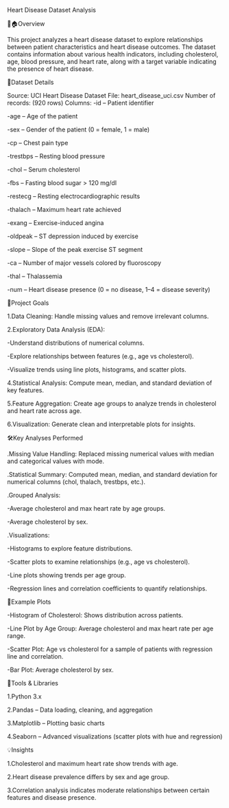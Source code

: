 Heart Disease Dataset Analysis

👀🏠Overview

This project analyzes a heart disease dataset to explore relationships between patient characteristics and heart disease outcomes. The dataset contains information about various health indicators, including cholesterol, age, blood pressure, and heart rate, along with a target variable indicating the presence of heart disease.

🏁Dataset Details

Source: UCI Heart Disease Dataset 
File: heart_disease_uci.csv
Number of records: (920 rows)
Columns:
 -id – Patient identifier
 
-age – Age of the patient

-sex – Gender of the patient (0 = female, 1 = male)

 -cp – Chest pain type
 
 -trestbps – Resting blood pressure
 
 -chol – Serum cholesterol
 
 -fbs – Fasting blood sugar > 120 mg/dl
 
 -restecg – Resting electrocardiographic results
 
 -thalach – Maximum heart rate achieved
 
 -exang – Exercise-induced angina
 
 -oldpeak – ST depression induced by exercise
 
 -slope – Slope of the peak exercise ST segment
 
 -ca – Number of major vessels colored by fluoroscopy
 
 -thal – Thalassemia
 
 -num – Heart disease presence (0 = no disease, 1–4 = disease severity)

🎯Project Goals

1.Data Cleaning: Handle missing values and remove irrelevant columns.

2.Exploratory Data Analysis (EDA):

 -Understand distributions of numerical columns.
 
 -Explore relationships between features (e.g., age vs cholesterol).
 
 -Visualize trends using line plots, histograms, and scatter plots.
 
4.Statistical Analysis: Compute mean, median, and standard deviation of key features.

5.Feature Aggregation: Create age groups to analyze trends in cholesterol and heart rate across age.


6.Visualization: Generate clean and interpretable plots for insights.

🛠Key Analyses Performed

.Missing Value Handling: Replaced missing numerical values with median and categorical values with mode.

.Statistical Summary: Computed mean, median, and standard deviation for numerical columns (chol, thalach, trestbps, etc.).

.Grouped Analysis:

 -Average cholesterol and max heart rate by age groups.
 
 -Average cholesterol by sex.
 
.Visualizations:

 -Histograms to explore feature distributions.
 
 -Scatter plots to examine relationships (e.g., age vs cholesterol).
 
 -Line plots showing trends per age group.
 
 -Regression lines and correlation coefficients to quantify relationships.
 

📩Example Plots

 -Histogram of Cholesterol: Shows distribution across patients.
 
 -Line Plot by Age Group: Average cholesterol and max heart rate per age range.
 
-Scatter Plot: Age vs cholesterol for a sample of patients with regression line and correlation.

 -Bar Plot: Average cholesterol by sex.

🔗Tools & Libraries

1.Python 3.x

2.Pandas – Data loading, cleaning, and aggregation

3.Matplotlib – Plotting basic charts

4.Seaborn – Advanced visualizations (scatter plots with hue and regression)


💡Insights

1.Cholesterol and maximum heart rate show trends with age.

2.Heart disease prevalence differs by sex and age group.

3.Correlation analysis indicates moderate relationships between certain features and disease presence.


